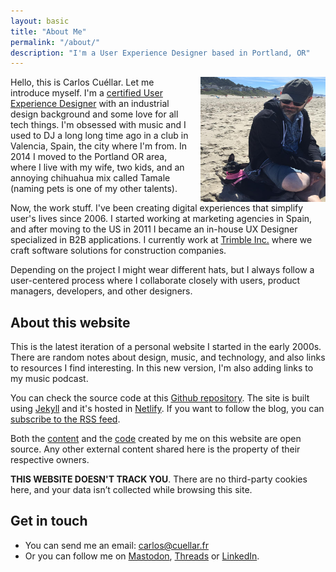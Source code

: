 ```yaml
---
layout: basic
title: "About Me"
permalink: "/about/"
description: "I'm a User Experience Designer based in Portland, OR"
---
```


<img src="/assets/images/141.jpg" alt="picture with my dog" class="portrait of carlos cuellar" class="aspect-square rotate-3 rounded-2xl bg-slate-100 object-cover dark:bg-slate-800" width="200" height="200" style="float:right;margin-left:1rem">

Hello, this is Carlos Cuéllar. Let me introduce myself. I'm a [certified User Experience Designer](/assets/certificates/nng-ux-certificate-cuellar.pdf) with an industrial design background and some love for all tech things. I'm obsessed with music and I used to DJ a long long time ago in a club in Valencia, Spain, the city where I'm from. In 2014 I moved to the Portland OR area, where I live with my wife, two kids, and an annoying chihuahua mix called Tamale (naming pets is one of my other talents).

Now, the work stuff. I've been creating digital experiences that simplify user's lives since 2006. I started working at marketing agencies in Spain, and after moving to the US in 2011 I became an in-house UX Designer specialized in B2B applications. I currently work at [Trimble Inc.](https://construction.trimble.com/en) where we craft software solutions for construction companies.

Depending on the project I might wear different hats, but I always follow a user-centered process where I collaborate closely with users, product managers, developers, and other designers. 

## About this website

This is the latest iteration of a personal website I started in the early 2000s. There are random notes about design, music, and technology, and also links to resources I find interesting. In this new version, I'm also adding links to my music podcast.

You can check the source code at this [Github repository](https://github.com/cuellarfr/cuellarfr.github.io). The site is built using [Jekyll](https://jekyllrb.com/) and it's hosted in [Netlify](https://netlify.com/). If you want to follow the blog, you can [subscribe to the RSS feed](/atom/index.xml).

Both the [content](https://creativecommons.org/licenses/by-sa/4.0/) and the [code](https://github.com/cuellarfr/cuellarfr.github.io/blob/master/LICENSE.md) created by me on this website are open source. Any other external content shared here is the property of their respective owners.

**THIS WEBSITE DOESN'T TRACK YOU**. There are no third-party cookies here, and your data isn’t collected while browsing this site.

## Get in touch
- You can send me an email: [carlos@cuellar.fr](mailto:carlos@cuellar.fr)
- Or you can follow me on [Mastodon](https://social.vivaldi.net/@cuellarfr), [Threads](https://www.threads.net/@cuellarfr) or [LinkedIn](https://www.linkedin.com/in/cuellarfr).
